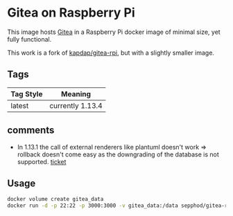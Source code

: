 # Gitea on Raspberry Pi
This image hosts [Gitea](https://gitea.io) in a Raspberry Pi docker image of minimal size, yet fully functional.

This work is a fork of [kapdap/gitea-rpi](https://hub.docker.com/r/kapdap/gitea-rpi), but with a slightly smaller image.

## Tags
|Tag Style|Meaning|
|--|--|
|latest|currently 1.13.4

## comments 
* In 1.13.1 the call of external renderers like plantuml doesn't work => rollback doesn't come easy as the downgrading of the database is not supported.
[ticket](https://github.com/go-gitea/gitea/issues/14219)

## Usage
```bash
docker volume create gitea_data
docker run -d -p 22:22 -p 3000:3000 -v gitea_data:/data sepphod/gitea-raspi
```